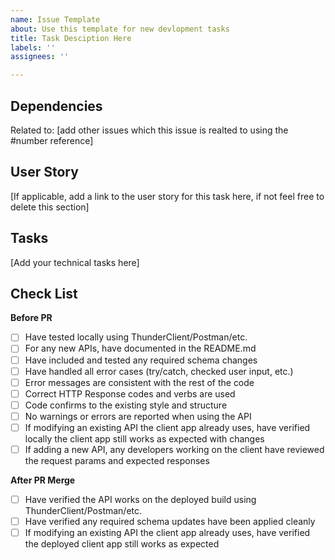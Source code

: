 ```yaml
---
name: Issue Template
about: Use this template for new devlopment tasks
title: Task Desciption Here
labels: ''
assignees: ''

---
```


## Dependencies
Related to: [add other issues which this issue is realted to using the #number reference]

## User Story
[If applicable, add a link to the user story for this task here, if not feel free to delete this section]

## Tasks
[Add your technical tasks here]

## Check List
**Before PR**
- [ ] Have tested locally using ThunderClient/Postman/etc.
- [ ] For any new APIs, have documented in the README.md
- [ ] Have included and tested any required schema changes
- [ ] Have handled all error cases (try/catch, checked user input, etc.)
- [ ] Error messages are consistent with the rest of the code
- [ ] Correct HTTP Response codes and verbs are used
- [ ] Code confirms to the existing style and structure
- [ ] No warnings or errors are reported when using the API
- [ ] If modifying an existing API the client app  already uses, have verified locally the client app still works as expected with changes
- [ ] If adding a new API, any developers working on the client have reviewed the request params and expected responses

**After PR Merge**
- [ ] Have verified the API works on the deployed build using ThunderClient/Postman/etc.
- [ ] Have verified any required schema updates have been applied cleanly
- [ ] If modifying an existing API the client app already uses, have verified the deployed client app still works as expected
